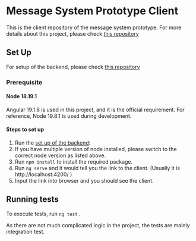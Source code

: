 # Message System Prototype Client

This is the client repository of the message system prototype. For more details about this project, please check [this repository](https://github.com/cytsunny/labster-take-home-test-backend)

## Set Up
For setup of the backend, please check [this repository](https://github.com/cytsunny/labster-take-home-test-backend)

### Prerequisite
#### Node 18.19.1
Angular 19.1.8 is used in this project, and it is the official requirement. For reference, Node 19.8.1 is used during development.

#### Steps to set up
1. Run the [set up of the backend](https://github.com/cytsunny/labster-take-home-test-backend?tab=readme-ov-file#set-up):
2. If you have multiple version of node installed, please switch to the correct node version as listed above.
3. Run `npm install` to install the required package.
4. Run `ng serve` and it would tell you the link to the client. (Usually it is http://localhost:4200/ )
5. Input the link into browser and you should see the client.

## Running tests

To execute tests, run `ng test` .

As there are not much complicated logic in the project, the tests are mainly integration test.
